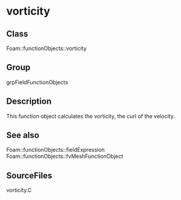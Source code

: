 # vorticity 
## Class
Foam::functionObjects::vorticity

## Group
grpFieldFunctionObjects

## Description
This function object calculates the vorticity, the curl of the velocity.

## See also
Foam::functionObjects::fieldExpression
Foam::functionObjects::fvMeshFunctionObject

## SourceFiles
vorticity.C

